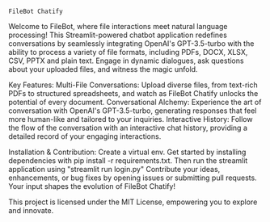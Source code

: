                                                                     FileBot Chatify
Welcome to FileBot, where file interactions meet natural language processing! This Streamlit-powered chatbot application redefines conversations by seamlessly integrating OpenAI's GPT-3.5-turbo with the ability to process a variety of file formats, including PDFs, DOCX, XLSX, CSV, PPTX and plain text. Engage in dynamic dialogues, ask questions about your uploaded files, and witness the magic unfold.

Key Features:
Multi-File Conversations: Upload diverse files, from text-rich PDFs to structured spreadsheets, and watch as FileBot Chatify unlocks the potential of every document.
Conversational Alchemy: Experience the art of conversation with OpenAI's GPT-3.5-turbo, generating responses that feel more human-like and tailored to your inquiries.
Interactive History: Follow the flow of the conversation with an interactive chat history, providing a detailed record of your engaging interactions.

Installation & Contribution:
Create a virtual env.
Get started by installing dependencies with pip install -r requirements.txt.
Then run the streamlit application using "streamlit run login.py"
Contribute your ideas, enhancements, or bug fixes by opening issues or submitting pull requests. Your input shapes the evolution of FileBot Chatify!

This project is licensed under the MIT License, empowering you to explore and innovate.
